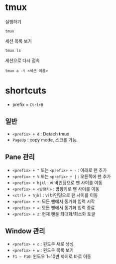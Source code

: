 # tmux

실행하기

```
tmux
```

세션 목록 보기

```
tmux ls
```

세션으로 다시 접속

```
tmux a -t <세션 이름>
```

# shortcuts

* prefix = `Ctrl+B`

## 일반

* `<prefix> + d` : Detach tmux
* `PageUp` : copy mode, 스크롤 가능.

## Pane 관리

* `<prefix> + "` 또는 `<prefix> + -` : 아래로 팬 추가
* `<prefix> + %` 또는 `<prefix> + |` : 오른쪽에 팬 추가
* `<prefix> + hjkl` : vi 바인딩으로 팬 사이를 이동
* `<prefix> + <방향키>` : 방향키로 팬 사이를 이동
* `<ctrl> + hjkl` : vi 바인딩으로 팬 사이를 이동
* `<prefix> + +`: 모든 팬에서 동기화 입력 시작
* `<prefix> + =`: 모든 팬에서 동기화 입력 종료
* `<prefix> + z`: 현재 팬을 최대화/최소화 토글

## Window 관리

* `<prefix> + c` : 윈도우 새로 생성
* `<prefix> + w` : 윈도우 목록 보기
* `F1 ~ F10`: 윈도우 1~10번 까지로 바로 이동

